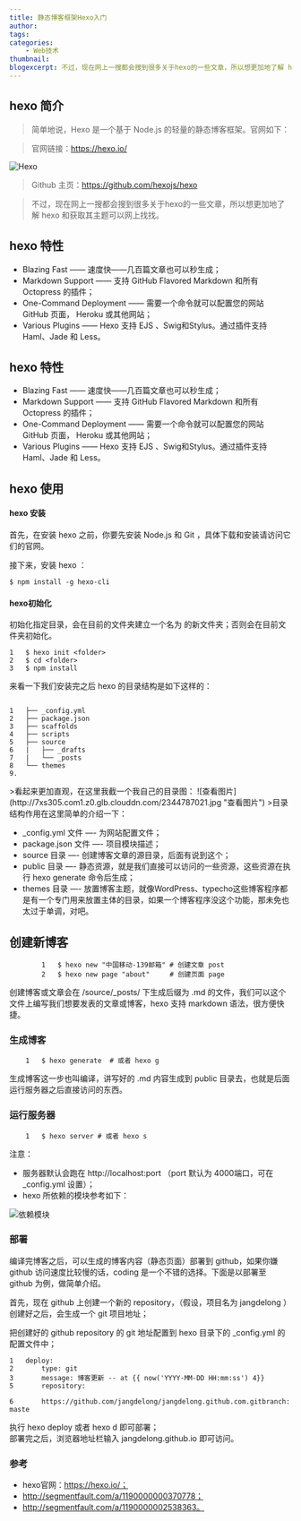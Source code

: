 ```yaml
---
title: 静态博客框架Hexo入门
author:
tags:
categories:
    - Web技术
thumbnail:
blogexcerpt: 不过，现在网上一搜都会搜到很多关于hexo的一些文章，所以想更加地了解 hexo 和获取其主题可以网上找找。 
---
```

## hexo 简介

>简单地说，Hexo 是一个基于 Node.js 的轻量的静态博客框架。官网如下：

>官网链接：https://hexo.io/

![Hexo](http://7xs305.com1.z0.glb.clouddn.com/2132683522.png "hexo官网")

>Github 主页：https://github.com/hexojs/hexo

>不过，现在网上一搜都会搜到很多关于hexo的一些文章，所以想更加地了解 hexo 和获取其主题可以网上找找。

## hexo 特性

- Blazing Fast —— 速度快——几百篇文章也可以秒生成；
- Markdown Support —— 支持 GitHub Flavored Markdown 和所有 Octopress 的插件；
- One-Command Deployment —— 需要一个命令就可以配置您的网站 GitHub 页面， Heroku 或其他网站；
- Various Plugins —— Hexo 支持 EJS 、Swig和Stylus。通过插件支持 Haml、Jade 和 Less。


## hexo 特性

- Blazing Fast —— 速度快——几百篇文章也可以秒生成；
- Markdown Support —— 支持 GitHub Flavored Markdown 和所有 Octopress 的插件；
- One-Command Deployment —— 需要一个命令就可以配置您的网站 GitHub 页面， Heroku 或其他网站；
- Various Plugins —— Hexo 支持 EJS 、Swig和Stylus。通过插件支持 Haml、Jade 和 Less。

## hexo 使用

#### hexo 安装

<p>首先，在安装 hexo 之前，你要先安装 Node.js 和 Git ，具体下载和安装请访问它们的官网。</p>
<p>接下来，安装 hexo ：</p>
<pre><code>$ npm install -g hexo-cli
</code></pre>

#### hexo初始化
<p>初始化指定目录，会在目前的文件夹建立一个名为 的新文件夹；否则会在目前文件夹初始化。</p>
<pre><code>1   $ hexo init &lt;folder&gt;
2   $ cd &lt;folder&gt;
3   $ npm install
</code></pre>
<p>来看一下我们安装完之后 hexo 的目录结构是如下这样的：</p>
<pre><code>
1   ├── _config.yml
2   ├── package.json
3   ├── scaffolds
4   ├── scripts
5   ├── source
6   |   ├── _drafts
7   |   └── _posts
8   └── themes
9.
</code></pre>
>看起来更加直观，在这里我截一个我自己的目录图：
![查看图片](http://7xs305.com1.z0.glb.clouddn.com/2344787021.jpg "查看图片")
>目录结构作用在这里简单的介绍一下：

+	_config.yml 文件 —- 为网站配置文件；
+	package.json 文件 —- 项目模块描述；
+	source 目录 —- 创建博客文章的源目录，后面有说到这个；
+	public 目录 —- 静态资源，就是我们直接可以访问的一些资源，这些资源在执行 hexo generate 命令后生成；
+	themes 目录 —- 放置博客主题，就像WordPress、typecho这些博客程序都是有一个专门用来放置主体的目录，如果一个博客程序没这个功能，那未免也太过于单调，对吧。

##	创建新博客
			1	$ hexo new "中国移动-139邮箱" # 创建文章 post
			2	$ hexo new page "about"     # 创建页面 page
创建博客或文章会在 /source/_posts/ 下生成后缀为 .md 的文件，我们可以这个文件上编写我们想要发表的文章或博客，hexo 支持 markdown 语法，很方便快捷。
###	生成博客
		1	$ hexo generate  # 或者 hexo g
生成博客这一步也叫编译，讲写好的 .md 内容生成到 public 目录去，也就是后面运行服务器之后直接访问的东西。
###	运行服务器
		1	$ hexo server # 或者 hexo s
注意：

+	服务器默认会跑在 http://localhost:port （port 默认为 4000端口，可在 _config.yml 设置）；
+	hexo 所依赖的模块参考如下：

![依赖模块](http://7xs305.com1.z0.glb.clouddn.com/452712668.png	"依赖模块")
### 部署
 
编译完博客之后，可以生成的博客内容（静态页面）部署到 github，如果你嫌 github 访问速度比较慢的话，coding 是一个不错的选择。下面是以部署至 github 为例，做简单介绍。
 
首先，现在 github 上创建一个新的 repository，（假设，项目名为 jangdelong ）创建好之后，会生成一个 git 项目地址；
 
把创建好的 github repository 的 git 地址配置到 hexo 目录下的 _config.yml 的配置文件中；
 
    1   deploy:
    2       type: git
    3       message: 博客更新 -- at {{ now('YYYY-MM-DD HH:mm:ss') 4}}
    5       repository:                             
 
    6       https://github.com/jangdelong/jangdelong.github.com.gitbranch: maste
执行 hexo deploy 或者 hexo d 即可部署；  
部署完之后，浏览器地址栏输入 jangdelong.github.io 即可访问。
###	参考

*	hexo官网：https://hexo.io/；
*	http://segmentfault.com/a/1190000000370778；
*	http://segmentfault.com/a/1190000002538363。